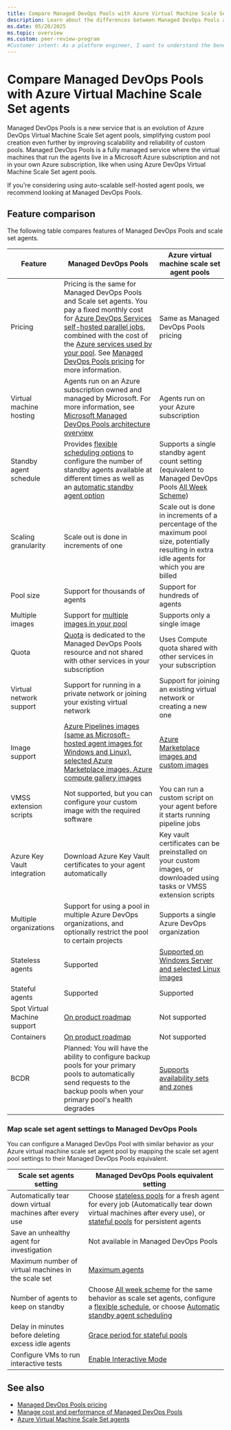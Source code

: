 ```yaml
---
title: Compare Managed DevOps Pools with Azure Virtual Machine Scale Set agents
description: Learn about the differences between Managed DevOps Pools and Azure Virtual Machine Scale Set agents.
ms.date: 05/20/2025
ms.topic: overview
ms.custom: peer-review-program
#Customer intent: As a platform engineer, I want to understand the benefits of using Managed DevOps Pools over Azure Virtual Machine Scale Set agents.
---
```


# Compare Managed DevOps Pools with Azure Virtual Machine Scale Set agents

Managed DevOps Pools is a new service that is an evolution of Azure DevOps Virtual Machine Scale Set agent pools, simplifying custom pool creation even further by improving scalability and reliability of custom pools. Managed DevOps Pools is a fully managed service where the virtual machines that run the agents live in a Microsoft Azure subscription and not in your own Azure subscription, like when using Azure DevOps Virtual Machine Scale Set agent pools.

If you're considering using auto-scalable self-hosted agent pools, we recommend looking at Managed DevOps Pools.


## Feature comparison

The following table compares features of Managed DevOps Pools and scale set agents.

| Feature | Managed DevOps Pools | Azure virtual machine scale set agent pools |
|---------|----------------------|------------------|
| Pricing | Pricing is the same for Managed DevOps Pools and Scale set agents. You pay a fixed monthly cost for [Azure DevOps Services self-hosted parallel jobs](./pricing.md#azure-devops-services-parallel-job-pricing), combined with the cost of the [Azure services used by your pool](./pricing.md#azure-services-pricing). See [Managed DevOps Pools pricing](./pricing.md) for more information. | Same as Managed DevOps Pools pricing |
| Virtual machine hosting | Agents run on an Azure subscription owned and managed by Microsoft. For more information, see [Microsoft Managed DevOps Pools architecture overview](./architecture-overview.md) | Agents run on your Azure subscription |
| Standby agent schedule | Provides [flexible scheduling options](./configure-scaling.md#standby-agent-mode) to configure the number of standby agents available at different times as well as an [automatic standby agent option](./configure-scaling.md#automatic) | Supports a single standby agent count setting (equivalent to Managed DevOps Pools [All Week Scheme](./configure-scaling.md#all-week-scheme)) |
| Scaling granularity | Scale out is done in increments of one | Scale out is done in increments of a percentage of the maximum pool size, potentially resulting in extra idle agents for which you are billed |
| Pool size | Support for thousands of agents | Support for hundreds of agents |
| Multiple images | Support for [multiple images in your pool](./configure-images.md) | Supports only a single image |
| Quota | [Quota](./prerequisites.md#view-your-quotas) is dedicated to the Managed DevOps Pools resource and not shared with other services in your subscription | Uses Compute quota shared with other services in your subscription |
| Virtual network support | Support for running in a private network or joining your existing virtual network | Support for joining an existing virtual network or creating a new one |
| Image support | [Azure Pipelines images (same as Microsoft-hosted agent images for Windows and Linux)](./configure-images.md#azure-pipelines-images), [selected Azure Marketplace images, Azure compute gallery images](./configure-images.md) | [Azure Marketplace images and custom images](/azure/devops/pipelines/agents/scale-set-agents#create-the-scale-set) |
| VMSS extension scripts | Not supported, but you can configure your custom image with the required software | You can run a custom script on your agent before it starts running pipeline jobs |
| Azure Key Vault integration | Download Azure Key Vault certificates to your agent automatically | Key vault certificates can be preinstalled on your custom images, or downloaded using tasks or VMSS extension scripts |
| Multiple organizations | Support for using a pool in multiple Azure DevOps organizations, and optionally restrict the pool to certain projects | Supports a single Azure DevOps organization |
| Stateless agents | Supported | [Supported on Windows Server and selected Linux images](/azure/devops/pipelines/agents/scale-set-agents#you-check-the-option-to-automatically-tear-down-virtual-machines-after-every-use-for-the-agent-pool-but-you-see-that-the-vms-arent-re-imaging-as-they-should-and-just-pick-up-new-jobs-as-theyre-queued) |
| Stateful agents | Supported | Supported |
| Spot Virtual Machine support | [On product roadmap](./features-timeline.md) | Not supported |
| Containers | [On product roadmap](./features-timeline.md) | Not supported |
| BCDR | Planned: You will have the ability to configure backup pools for your primary pools to automatically send requests to the backup pools when your primary pool's health degrades | [Supports availability sets and zones](/azure/virtual-machine-scale-sets/virtual-machine-scale-sets-faq#do-scale-sets-work-with-azure-availability-sets-) |

### Map scale set agent settings to Managed DevOps Pools

You can configure a Managed DevOps Pool with similar behavior as your Azure virtual machine scale set agent pool by mapping the scale set agent pool settings to their Managed DevOps Pools equivalent.

| Scale set agents setting | Managed DevOps Pools equivalent setting |
|------------------|----------------------|
| Automatically tear down virtual machines after every use | Choose [stateless pools](./configure-scaling.md#stateless-pools) for a fresh agent for every job (Automatically tear down virtual machines after every use), or [stateful pools](./configure-scaling.md#stateful-pools) for persistent agents |
| Save an unhealthy agent for investigation | Not available in Managed DevOps Pools |
| Maximum number of virtual machines in the scale set | [Maximum agents](./configure-pool-settings.md#maximum-agents) |
| Number of agents to keep on standby | Choose [All week scheme](./configure-scaling.md#all-week-scheme) for the same behavior as scale set agents, configure a [flexible schedule](./configure-scaling.md#manual), or choose [Automatic standby agent scheduling](./configure-scaling.md#automatic) |
| Delay in minutes before deleting excess idle agents | [Grace period for stateful pools](./configure-scaling.md#stateful-pools) |
| Configure VMs to run interactive tests | [Enable Interactive Mode](./configure-security.md#configure-interactive-mode) |

## See also

* [Managed DevOps Pools pricing](./pricing.md)
* [Manage cost and performance of Managed DevOps Pools](./manage-costs.md)
* [Azure Virtual Machine Scale Set agents](../pipelines/agents/scale-set-agents.md)
